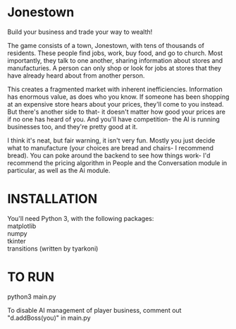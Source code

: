 # Jonestown
Build your business and trade your way to wealth!

The game consists of a town, Jonestown, with tens of thousands of residents. These people find jobs, work, buy food, and go to church. Most importantly, they talk to one another, sharing information about stores and manufacturies. A person can only shop or look for jobs at stores that they have already heard about from another person.

This creates a fragmented market with inherent inefficiencies. Information has enormous value, as does who you know. If someone has been shopping at an expensive store hears about your prices, they'll come to you instead. But there's another side to that- it doesn't matter how good your prices are if no one has heard of you. And you'll have competition- the AI is running businesses too, and they're pretty good at it.

I think it's neat, but fair warning, it isn't very fun. Mostly you just decide what to manufacture (your choices are bread and chairs- I recommend bread). You can poke around the backend to see how things work- I'd recommend the pricing algorithm in People and the Conversation module in particular, as well as the Ai module.

# INSTALLATION

You'll need Python 3, with the following packages:  
matplotlib  
numpy  
tkinter  
transitions (written by tyarkoni)  

# TO RUN

python3 main.py

To disable AI management of player business, comment out "d.addBoss(you)" in main.py
